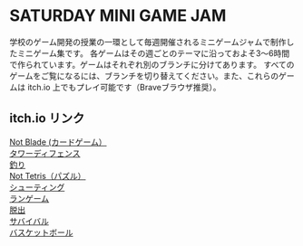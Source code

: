 <h1>SATURDAY MINI GAME JAM</h1>
学校のゲーム開発の授業の一環として毎週開催されるミニゲームジャムで制作したミニゲーム集です。
各ゲームはその週ごとのテーマに沿っておよそ3〜6時間で作られています。ゲームはそれぞれ別のブランチに分けてあります。
すべてのゲームをご覧になるには、ブランチを切り替えてください。また、これらのゲームは itch.io 上でもプレイ可能です（Braveブラウザ推奨）。
<br>
<h2>itch.io リンク</h2>
<a href="https://nathan-ag.itch.io/not-blade">Not Blade (カードゲーム）</a><br>
<a href="https://nathan-ag.itch.io/tower-defense">タワーディフェンス</a><br>
<a href="https://nathan-ag.itch.io/fishing">釣り</a><br>
<a href="https://nathan-ag.itch.io/not-tetris">Not Tetris（パズル）</a><br>
<a href="https://nathan-ag.itch.io/shooting-game">シューティング</a><br>
<a href="https://nathan-ag.itch.io/run-game">ランゲーム</a><br>
<a href="https://nathan-ag.itch.io/escape-room-game">脱出</a><br>
<a href="https://nathan-ag.itch.io/survival-game">サバイバル</a><br>
<a href="https://nathan-ag.itch.io/basketball">バスケットボール</a><br>
